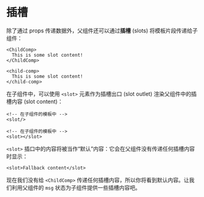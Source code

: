 # 插槽

除了通过 props 传递数据外，父组件还可以通过**插槽** (slots) 将模板片段传递给子组件：

<div class="sfc">

```vue-html
<ChildComp>
  This is some slot content!
</ChildComp>
```

</div>
<div class="html">

```vue-html
<child-comp>
  This is some slot content!
</child-comp>
```

</div>

在子组件中，可以使用 `<slot>` 元素作为插槽出口 (slot outlet) 渲染父组件中的插槽内容 (slot content)：

<div class="sfc">

```vue-html
<!-- 在子组件的模板中 -->
<slot/>
```

</div>
<div class="html">

```vue-html
<!-- 在子组件的模板中 -->
<slot></slot>
```

</div>

`<slot>` 插口中的内容将被当作“默认”内容：它会在父组件没有传递任何插槽内容时显示：

```vue-html
<slot>Fallback content</slot>
```

现在我们没有给 `<ChildComp>` 传递任何插槽内容，所以你将看到默认内容。让我们利用父组件的 `msg` 状态为子组件提供一些插槽内容吧。
